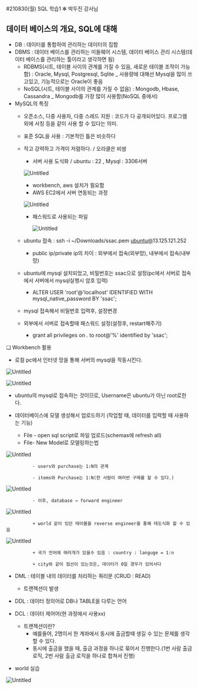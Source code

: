 #210830(월) SQL 학습1
✻ 박두진 강사님

## 데이터 베이스의 개요, SQL에 대해

- DB : 데이터를 통합하여 관리하는 데이터의 집합
- DBMS : 데이터 베이스를 관리하는 미들웨어 시스템, 데이터 베이스 관리 시스템(데이터 베이스를 관리하는 툴이라고 생각하면 됨)
    - RDBMS(시트, 테이블 사이의 관계를 가질 수 있음, 새로운 테이블 조작이 가능함) : Oracle, Mysql, Postgresql, Sqlite _ 사용량에 대해선 Mysql을 많이 쓰고있고, 기능적으로는 Oracle이 좋음
    - NoSQL(시트, 테이블 사이의 관계를 가질 수 없음) : Mongodb, Hbase, Cassandra _ Mongodb를 가장 많이 사용함(NoSQL 중에서)
- MySQL의 특징
    - 오픈소스, 다중 사용자, 다중 스레드 지원 : 코드가 다 공개되어있다. 프로그램 외에 서칭 등을 같이 사용 할 수 있다는 의미.
    - 표준 SQL을 사용 : 기본적인 틀은 비슷하다
    - 작고 강력하고 가격이 저렴하다. / 오라클은 비쌈
        - 서버 사용 도식화 / ubuntu : 22 , Mysql : 3306서버

        ![Untitled](https://s3-us-west-2.amazonaws.com/secure.notion-static.com/0e1a0cf4-eef7-42dd-9041-3cf468166c76/Untitled.png)

        - workbench, aws 설치가 필요함
        - AWS EC2에서 서버 연동되는 과정

        ![Untitled](https://s3-us-west-2.amazonaws.com/secure.notion-static.com/86c2c887-e9b3-4c88-816b-631bcaa075c4/Untitled.png)

        - 패스워드로 사용되는 파일

            ![Untitled](https://s3-us-west-2.amazonaws.com/secure.notion-static.com/030540c8-d66a-4c77-bcbe-59c653556771/Untitled.png)

    - ubuntu 접속 : ssh -i ~/Downloads/ssac.pem [ubuntu@](mailto:ubuntu@52.79.214.114)13.125.121.252
        - public ip/private ip의 차이 : 외부에서 접속(외부망), 내부에서 접속(내부망)
    - ubuntu에 mysql 설치되었고, 비밀번호는 ssac으로 설정(pc에서 서버로 접속에서 서버에서 mysql실행시 암호 입력)
        - ALTER USER 'root'@'localhost' IDENTIFIED WITH mysql_native_password
        BY 'ssac';
    - mysql 접속해서 비밀번호 입력후, 설정변경
    - 외부에서 서버로 접속할때 패스워드 설정(설정후, restart해주기)
        - grant all privileges on *.* to root@'%' identified by 'ssac';

❏ Workbench 활용

- 로컬 pc에서 인터넷 망을 통해 서버의 mysql을 작동시킨다.

![Untitled](https://s3-us-west-2.amazonaws.com/secure.notion-static.com/e02481c2-0427-4934-bb54-e82ecdd22a42/Untitled.png)

![Untitled](https://s3-us-west-2.amazonaws.com/secure.notion-static.com/0699db5d-c9bd-4431-9710-a6fc9cc44fea/Untitled.png)

- ubuntu의 mysql로 접속하는 것이므로, Username은 ubuntu가 아닌 root로한다.

- 데이터베이스에 모델 생성해서 업로드하기 (작업할 때, 데이터를 입력할 때 사용하는 기능)
    - File - open sql script로 파일 업로드(schemas에 refresh all)
    - File- New Model로 모델링하는법

![Untitled](https://s3-us-west-2.amazonaws.com/secure.notion-static.com/d099afb2-360d-4e44-b6c9-51df4ebf3fff/Untitled.png)

              - users와 purchase는 1:N의 관계

              - items와 Purchase는 1:N(한 사람이 여러번 구매를 할 수 있다.)

![Untitled](https://s3-us-west-2.amazonaws.com/secure.notion-static.com/c65bae45-bc2c-4f8d-a3dc-e21b288b620b/Untitled.png)

              - 이후, database → forward engineer

![Untitled](https://s3-us-west-2.amazonaws.com/secure.notion-static.com/e761b2e1-ac83-4360-9acb-4c77bb7dceff/Untitled.png)

              + world 같이 있던 테이블을 reverse engineer을 통해 테도식화 할 수 있음

[]()

![Untitled](https://s3-us-west-2.amazonaws.com/secure.notion-static.com/c010c605-1c83-4153-95bb-eda199afdb36/Untitled.png)

              + 국가 언어에 여러개가 있을수 있음 : country : languge = 1:n

              + city와 같이 점선이 있는것은, 데이터가 0일 경우가 있어서다

- DML : 테이블 내의 데이터를 처리하는 쿼리문 (CRUD : READ)
    - 트랜젝션이 발생
- DDL : 데이터 정의어로 DB나 TABLE을 다루는 언어
- DCL : 데이터 제어어(현 과정에서 사용xx)
    - 트랜젝션이란?
        - 예를들어, 2명이서 한 계좌에서 동시에 출금할때 생길 수 있는 문제를 생각할 수 있다.
        - 동시에 출금을 했을 때, 출금 과정을 하나로 묶어서 진행한다.(1번 사람 출금 로직, 2번 사람 출금 로직을 하나로 합쳐서 진행)

- world 실습

![Untitled](https://s3-us-west-2.amazonaws.com/secure.notion-static.com/c457301f-eb20-4703-8b47-252bf6c47308/Untitled.png)
